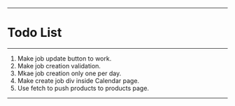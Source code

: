 ----
# Todo List
---

1. Make job update button to work.
2. Make job creation validation.
3. Mkae job creation only one per day.
4. Make create job div inside Calendar page.
5. Use fetch to push products to products page.


----
